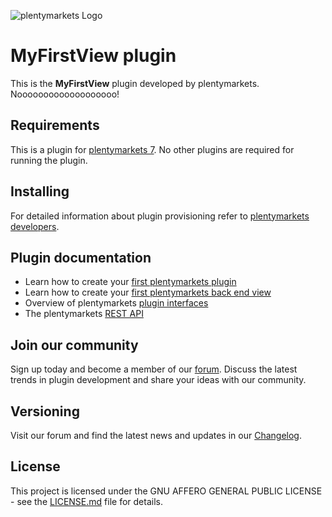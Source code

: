 ![plentymarkets Logo](http://www.plentymarkets.eu/layout/pm/images/logo/plentymarkets-logo.jpg)

# MyFirstView plugin

This is the **MyFirstView** plugin developed by plentymarkets. Nooooooooooooooooooo!

## Requirements

This is a plugin for [plentymarkets 7](https://www.plentymarkets.com). No other plugins are required for running the plugin.

## Installing

For detailed information about plugin provisioning refer to [plentymarkets developers](https://developers.plentymarkets.com/dev-doc/basics#plugin-provisioning).

## Plugin documentation


- Learn how to create your [first plentymarkets plugin](https://developers.plentymarkets.com/tutorials/helloworld)
- Learn how to create your [first plentymarkets back end view](https://developers.plentymarkets.com/tutorials/backendview)
- Overview of plentymarkets [plugin interfaces](https://developers.plentymarkets.com/dev-doc/basics#guide-interface)
- The plentymarkets [REST API](https://developers.plentymarkets.com/rest-doc/introduction)

## Join our community

Sign up today and become a member of our [forum](https://forum.plentymarkets.com/c/plugin-entwicklung). Discuss the latest trends in plugin development and share your ideas with our community.

## Versioning

Visit our forum and find the latest news and updates in our [Changelog](https://forum.plentymarkets.com/c/changelog?order=created).

## License

This project is licensed under the GNU AFFERO GENERAL PUBLIC LICENSE - see the [LICENSE.md](/LICENSE.md) file for details.
